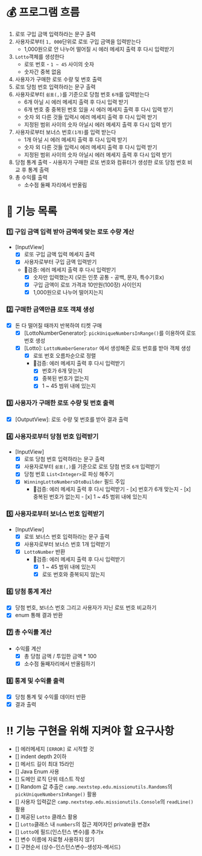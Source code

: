 # 💰 프로그램 흐름

1. 로또 구입 금액 입력하라는 문구 출력
2. 사용자로부터 `1, 000`단위로 로또 구입 금액을 입력받는다
    * 1,000원으로 안 나누어 떨어질 시 에러 메세지 출력 후 다시 입력받기
3. `Lotto`객체를 생성한다
    * 로또 번호 - `1 ~ 45` 사이의 숫자
    * 숫자간 중복 없음
4. 사용자가 구매한 로또 수량 및 번호 출력
5. 로또 당첨 번호 입력하라는 문구 출력
6. 사용자로부터  `쉼표(,)`를 기준으로 당첨 번호 `6개`를 입력받는다
    * 6개 아닐 시 에러 메세지 출력 후 다시 입력 받기
    * 6개 번호 중 중복된 번호 있을 시 에러 메세지 출력 후 다시 입력 받기
    * 숫자 외 다른 것들 입력시 에러 메세지 출력 후 다시 입력 받기
    * 지정된 범위 사이의 숫자 아닐시 에러 메세지 출력 후 다시 입력 받기
7. 사용자로부터 보너스 번호`(1개)`를 입력 받는다
    * 1개 아닐 시 에러 메세지 출력 후 다시 입력 받기
    * 숫자 외 다른 것들 입력시 에러 메세지 출력 후 다시 입력 받기
    * 지정된 범위 사이의 숫자 아닐시 에러 메세지 출력 후 다시 입력 받기
8. 당첨 통계 출력 - 사용자가 구매한 로또 번호와 컴퓨터가 생성한 로또 당첨 번호 비교 후 통계 출력
9. 총 수익률 출력
    * 소수점 둘째 자리에서 반올림

# 📝 기능 목록

### 1️⃣ 구입 금액 입력 받아 금액에 맞는 로또 수량 계산

- [InputView]
    - [x] 로또 구입 금액 입력 메세지 출력
    - [x] 사용자로부터 구입 금액 입력받기
    - 🚨검증: 에러 메세지 출력 후 다시 입력받기
        - [x] 숫자만 입력했는지 (모든 인풋 공통 - 공백, 문자, 특수기호x)
        - [x] 구입 금액이 로또 가격과 10만원(100장) 사이인지
        - [x] 1,000원으로 나누어 떨어지는지

### 2️⃣️ 구매한 금액만큼 로또 객체 생성

- [x] 돈 다 떨어질 때까지 반복하여 티켓 구매
    - [x] [LottoNumberGenerator]: `pickUniqueNumbersInRange()`를 이용하여 로또 번호 생성
    - [x] [Lotto]: `LottoNumberGenerator` 에서 생성해준 로또 번호를 받아 객체 생성
        - [x] 로또 번호 오름차순으로 정렬
        - 🚨검증: 에러 메세지 출력 후 다시 입력받기
            - [x] 번호가 6개 맞는지
            - [x] 중복된 번호가 없는지
            - [x] 1 ~ 45 범위 내에 있는지

### 3️⃣️ 사용자가 구매한 로또 수량 및 번호 출력

-[x] [OutputView]: 로또 수량 및 번호를 받아 결과 출력

### 4️⃣️ 사용자로부터 당첨 번호 입력받기

- [InputView]
    - [x] 로또 당첨 번호 입력하라는 문구 출력
    - [x] 사용자로부터 `쉼표(,)`를 기준으로 로또 당첨 번호 `6개` 입력받기
    - [x] 당첨 번호 `List<Integer>`로 파싱 해주기
    - [x] `WinningLottoNumbersDtoBuilder` 필드 주입
        - 🚨검증: 에러 메세지 출력 후 다시 입력받기
              - [x] 번호가 6개 맞는지
              - [x] 중복된 번호가 없는지
              - [x] 1 ~ 45 범위 내에 있는지

### 5️⃣️ 사용자로부터 보너스 번호 입력받기

- [InputView]
    - [x] 로또 보너스 번호 입력하라는 문구 출력
    - [x] 사용자로부터 보너스 번호 1개 입력받기
    - [x] `LottoNumber` 반환
        - 🚨검증: 에러 메세지 출력 후 다시 입력받기
            - [x] 1 ~ 45 범위 내에 있는지
            - [x] 로또 번호와 중복되지 않는지

### 6️⃣️ 당첨 통계 계산

- [x] 당첨 번호, 보너스 번호 그리고 사용자가 지닌 로또 번호 비교하기
- [x] enum 통해 결과 반환

### 7️⃣ 총 수익률 계산

- 수익률 계산
    - [x] 총 당첨 금액 / 투입한 금액 * 100
    - [x] 소수점 둘째자리에서 반올림하기

### 8️⃣ 통계 및 수익률 출력

- [x] 당첨 통계 및 수익률 데이터 반환
- [x] 결과 출력

# ‼️ 기능 구현을 위해 지켜야 할 요구사항

- [] 에러메세지 `[ERROR]` 로 시작할 것
- [] indent depth 2이하
- [] 메서드 길이 최대 15라인
- [] Java Enum 사용
- [] 도메인 로직 단위 테스트 작성
- [] Random 값 추출은 `camp.nextstep.edu.missionutils.Randoms`의 `pickUniqueNumbersInRange()` 활용
- [] 사용자 입력값은 `camp.nextstep.edu.missionutils.Console`의 `readLine()` 활용
- [] 제공된 `Lotto` 클래스 활용
- [] `Lotto`클래스 내 `numbers`의 접근 제어자인 private을 변경x
- [] `Lotto`에 필드(인스턴스 변수)를 추가x
- [] 변수 이름에 자료형 사용하지 않기
- [] 구현순서 (상수-인스턴스변수-생성자-메서드)

